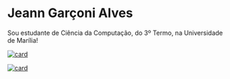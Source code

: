 # Jeann Garçoni Alves

Sou estudante de Ciência da Computação, do 3º Termo, na Universidade de Marília!

[![card](https://github-readme-stats.vercel.app/api?username=JeannAlves12&theme=tokyonight&show_icons=true)](https://github.com/JeannAlves12/github-readme-stats)

[![card](https://github-readme-stats.vercel.app/api/top-langs/?username=JeannAlves12&layout=tokyonight)](https://github.com/JeannAlves12/github-readme-stats)